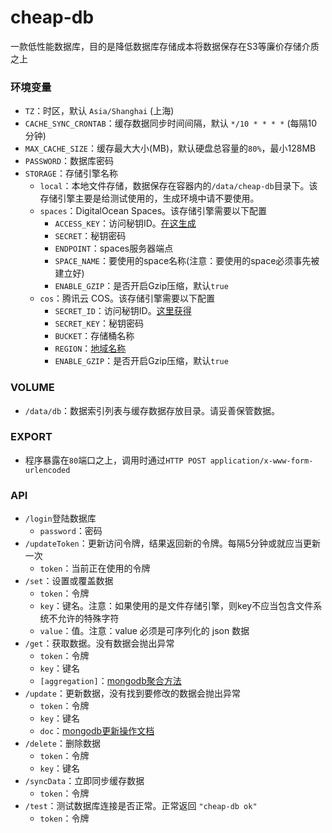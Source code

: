 # cheap-db
一款低性能数据库，目的是降低数据库存储成本将数据保存在S3等廉价存储介质之上

### 环境变量
* `TZ`：时区，默认 `Asia/Shanghai` (上海)
* `CACHE_SYNC_CRONTAB`：缓存数据同步时间间隔，默认 `*/10 * * * *` (每隔10分钟)
* `MAX_CACHE_SIZE`：缓存最大大小(MB)，默认硬盘总容量的`80%`，最小128MB
* `PASSWORD`：数据库密码
* `STORAGE`：存储引擎名称
    * `local`：本地文件存储，数据保存在容器内的`/data/cheap-db`目录下。该存储引擎主要是给测试使用的，生成环境中请不要使用。
    * `spaces`：DigitalOcean Spaces。该存储引擎需要以下配置
        * `ACCESS_KEY`：访问秘钥ID。[在这生成](https://cloud.digitalocean.com/account/api/tokens)
        * `SECRET`：秘钥密码
        * `ENDPOINT`：spaces服务器端点
        * `SPACE_NAME`：要使用的space名称(注意：要使用的space必须事先被建立好)
        * `ENABLE_GZIP`：是否开启Gzip压缩，默认`true`
    * `cos`：腾讯云 COS。该存储引擎需要以下配置
        * `SECRET_ID`：访问秘钥ID。[这里获得](https://console.cloud.tencent.com/capi)
        * `SECRET_KEY`：秘钥密码
        * `BUCKET`：存储桶名称
        * `REGION`：[地域名称](https://cloud.tencent.com/document/product/436/6224)
        * `ENABLE_GZIP`：是否开启Gzip压缩，默认`true`

### VOLUME
* `/data/db`：数据索引列表与缓存数据存放目录。请妥善保管数据。

### EXPORT
* 程序暴露在`80`端口之上，调用时通过`HTTP POST application/x-www-form-urlencoded`

### API
* `/login`登陆数据库
    * `password`：密码
* `/updateToken`：更新访问令牌，结果返回新的令牌。每隔5分钟或就应当更新一次
    * `token`：当前正在使用的令牌
* `/set`：设置或覆盖数据
    * `token`：令牌
    * `key`：键名。注意：如果使用的是文件存储引擎，则key不应当包含文件系统不允许的特殊字符
    * `value`：值。注意：value 必须是可序列化的 json 数据
* `/get`：获取数据。没有数据会抛出异常
    * `token`：令牌
    * `key`：键名
    * `[aggregation]`：[mongodb聚合方法](https://docs.mongodb.com/manual/reference/aggregation/)
* `/update`：更新数据，没有找到要修改的数据会抛出异常
    * `token`：令牌
    * `key`：键名
    * `doc`：[mongodb更新操作文档](https://docs.mongodb.com/manual/reference/operator/update/)
* `/delete`：删除数据
    * `token`：令牌
    * `key`：键名
* `/syncData`：立即同步缓存数据
    * `token`：令牌
* `/test`：测试数据库连接是否正常。正常返回 `"cheap-db ok"`
    * `token`：令牌